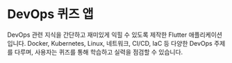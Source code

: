 # DevOps 퀴즈 앱

DevOps 관련 지식을 간단하고 재미있게 익힐 수 있도록 제작한 Flutter 애플리케이션입니다. Docker, Kubernetes, Linux, 네트워크, CI/CD, IaC 등 다양한 DevOps 주제를 다루며, 사용자는 퀴즈를 통해 학습하고 실력을 점검할 수 있습니다.
